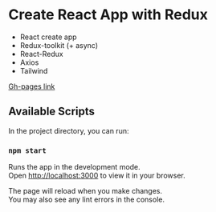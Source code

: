 # Create React App with Redux

* React create app
* Redux-toolkit (+ async)
* React-Redux
* Axios
* Tailwind

[Gh-pages link](https://artem-mit.github.io/redux-toolkit-example/)

## Available Scripts

In the project directory, you can run:

### `npm start`

Runs the app in the development mode.\
Open [http://localhost:3000](http://localhost:3000) to view it in your browser.

The page will reload when you make changes.\
You may also see any lint errors in the console.